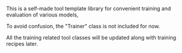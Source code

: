 This is a self-made tool template library for convenient training and evaluation of various models,

To avoid confusion, the "Trainer" class is not included for now.

All the training related tool classes will be updated along with training recipes later.